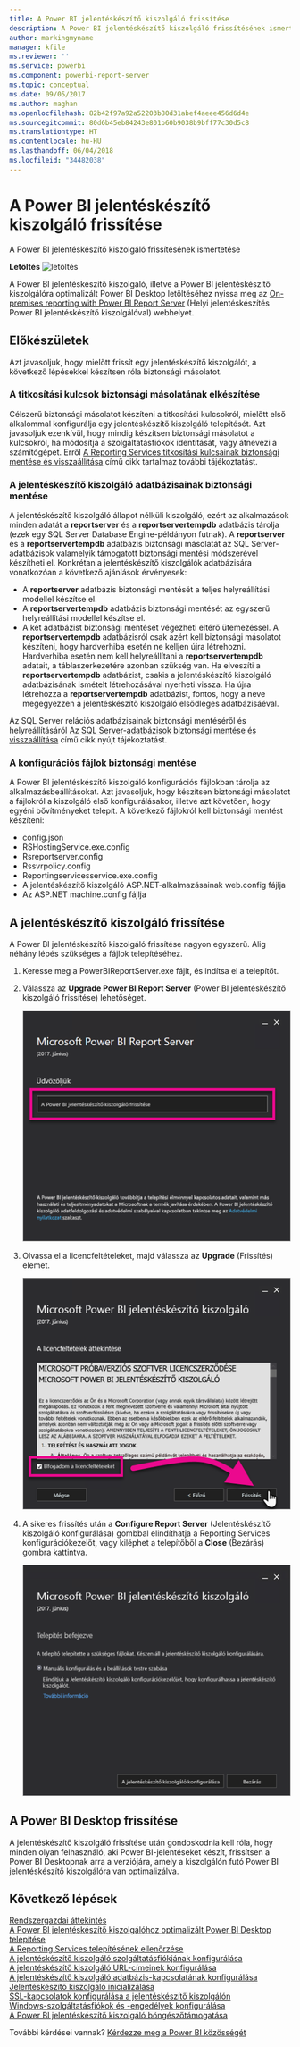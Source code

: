 ```yaml
---
title: A Power BI jelentéskészítő kiszolgáló frissítése
description: A Power BI jelentéskészítő kiszolgáló frissítésének ismertetése
author: markingmyname
manager: kfile
ms.reviewer: ''
ms.service: powerbi
ms.component: powerbi-report-server
ms.topic: conceptual
ms.date: 09/05/2017
ms.author: maghan
ms.openlocfilehash: 82b42f97a92a52203b80d31abef4aeee456d6d4e
ms.sourcegitcommit: 80d6b45eb84243e801b60b9038b9bff77c30d5c8
ms.translationtype: HT
ms.contentlocale: hu-HU
ms.lasthandoff: 06/04/2018
ms.locfileid: "34482038"
---
```

# <a name="upgrade-power-bi-report-server"></a>A Power BI jelentéskészítő kiszolgáló frissítése
A Power BI jelentéskészítő kiszolgáló frissítésének ismertetése

 **Letöltés** ![letöltés](media/upgrade/download.png "letöltés")

A Power BI jelentéskészítő kiszolgáló, illetve a Power BI jelentéskészítő kiszolgálóra optimalizált Power BI Desktop letöltéséhez nyissa meg az [On-premises reporting with Power BI Report Server](https://powerbi.microsoft.com/report-server/) (Helyi jelentéskészítés Power BI jelentéskészítő kiszolgálóval) webhelyet.

## <a name="before-you-begin"></a>Előkészületek
Azt javasoljuk, hogy mielőtt frissít egy jelentéskészítő kiszolgálót, a következő lépésekkel készítsen róla biztonsági másolatot.

### <a name="backing-up-the-encryption-keys"></a>A titkosítási kulcsok biztonsági másolatának elkészítése
Célszerű biztonsági másolatot készíteni a titkosítási kulcsokról, mielőtt első alkalommal konfigurálja egy jelentéskészítő kiszolgáló telepítését. Azt javasoljuk ezenkívül, hogy mindig készítsen biztonsági másolatot a kulcsokról, ha módosítja a szolgáltatásfiókok identitását, vagy átnevezi a számítógépet. Erről [A Reporting Services titkosítási kulcsainak biztonsági mentése és visszaállítása](https://docs.microsoft.com/sql/reporting-services/install-windows/ssrs-encryption-keys-back-up-and-restore-encryption-keys) című cikk tartalmaz további tájékoztatást.

### <a name="backing-up-the-report-server-databases"></a>A jelentéskészítő kiszolgáló adatbázisainak biztonsági mentése
A jelentéskészítő kiszolgáló állapot nélküli kiszolgáló, ezért az alkalmazások minden adatát a **reportserver** és a **reportservertempdb** adatbázis tárolja (ezek egy SQL Server Database Engine-példányon futnak). A **reportserver** és a **reportservertempdb** adatbázis biztonsági másolatát az SQL Server-adatbázisok valamelyik támogatott biztonsági mentési módszerével készítheti el. Konkrétan a jelentéskészítő kiszolgálók adatbázisára vonatkozóan a következő ajánlások érvényesek:

* A **reportserver** adatbázis biztonsági mentését a teljes helyreállítási modellel készítse el.
* A **reportservertempdb** adatbázis biztonsági mentését az egyszerű helyreállítási modellel készítse el.
* A két adatbázist biztonsági mentését végezheti eltérő ütemezéssel. A **reportservertempdb** adatbázisról csak azért kell biztonsági másolatot készíteni, hogy hardverhiba esetén ne kelljen újra létrehozni. Hardverhiba esetén nem kell helyreállítani a **reportservertempdb** adatait, a táblaszerkezetére azonban szükség van. Ha elveszíti a **reportservertempdb** adatbázist, csakis a jelentéskészítő kiszolgáló adatbázisának ismételt létrehozásával nyerheti vissza. Ha újra létrehozza a **reportservertempdb** adatbázist, fontos, hogy a neve megegyezzen a jelentéskészítő kiszolgáló elsődleges adatbázisáéval.

Az SQL Server relációs adatbázisainak biztonsági mentéséről és helyreállításáról [Az SQL Server-adatbázisok biztonsági mentése és visszaállítása](https://docs.microsoft.com/sql/relational-databases/backup-restore/back-up-and-restore-of-sql-server-databases) című cikk nyújt tájékoztatást.

### <a name="backing-up-the-configuration-files"></a>A konfigurációs fájlok biztonsági mentése
A Power BI jelentéskészítő kiszolgáló konfigurációs fájlokban tárolja az alkalmazásbeállításokat. Azt javasoljuk, hogy készítsen biztonsági másolatot a fájlokról a kiszolgáló első konfigurálásakor, illetve azt követően, hogy egyéni bővítményeket telepít. A következő fájlokról kell biztonsági mentést készíteni:

* config.json
* RSHostingService.exe.config
* Rsreportserver.config
* Rssvrpolicy.config
* Reportingservicesservice.exe.config
* A jelentéskészítő kiszolgáló ASP.NET-alkalmazásainak web.config fájlja
* Az ASP.NET machine.config fájlja

## <a name="upgrade-the-report-server"></a>A jelentéskészítő kiszolgáló frissítése
A Power BI jelentéskészítő kiszolgáló frissítése nagyon egyszerű. Alig néhány lépés szükséges a fájlok telepítéséhez.

1. Keresse meg a PowerBIReportServer.exe fájlt, és indítsa el a telepítőt.
2. Válassza az **Upgrade Power BI Report Server** (Power BI jelentéskészítő kiszolgáló frissítése) lehetőséget.
   
    ![](media/upgrade/reportserver-upgrade1.png "A Power BI jelentéskészítő kiszolgáló frissítése")
3. Olvassa el a licencfeltételeket, majd válassza az **Upgrade** (Frissítés) elemet.
   
    ![](media/upgrade/reportserver-upgrade-eula.png "Licencszerződés")
4. A sikeres frissítés után a **Configure Report Server** (Jelentéskészítő kiszolgáló konfigurálása) gombbal elindíthatja a Reporting Services konfigurációkezelőt, vagy kiléphet a telepítőből a **Close** (Bezárás) gombra kattintva.
   
    ![](media/upgrade/reportserver-upgrade-configure.png)

## <a name="upgrade-power-bi-desktop"></a>A Power BI Desktop frissítése
A jelentéskészítő kiszolgáló frissítése után gondoskodnia kell róla, hogy minden olyan felhasználó, aki Power BI-jelentéseket készít, frissítsen a Power BI Desktopnak arra a verziójára, amely a kiszolgálón futó Power BI jelentéskészítő kiszolgálóra van optimalizálva.

## <a name="next-steps"></a>Következő lépések
[Rendszergazdai áttekintés](admin-handbook-overview.md)  
[A Power BI jelentéskészítő kiszolgálóhoz optimalizált Power BI Desktop telepítése](install-powerbi-desktop.md)  
[A Reporting Services telepítésének ellenőrzése](https://docs.microsoft.com/sql/reporting-services/install-windows/verify-a-reporting-services-installation)  
[A jelentéskészítő kiszolgáló szolgáltatásfiókjának konfigurálása](https://docs.microsoft.com/sql/reporting-services/install-windows/configure-the-report-server-service-account-ssrs-configuration-manager)  
[A jelentéskészítő kiszolgáló URL-címeinek konfigurálása](https://docs.microsoft.com/sql/reporting-services/install-windows/configure-report-server-urls-ssrs-configuration-manager)  
[A jelentéskészítő kiszolgáló adatbázis-kapcsolatának konfigurálása](https://docs.microsoft.com/sql/reporting-services/install-windows/configure-a-report-server-database-connection-ssrs-configuration-manager)  
[Jelentéskészítő kiszolgáló inicializálása](https://docs.microsoft.com/sql/reporting-services/install-windows/ssrs-encryption-keys-initialize-a-report-server)  
[SSL-kapcsolatok konfigurálása a jelentéskészítő kiszolgálón](https://docs.microsoft.com/sql/reporting-services/security/configure-ssl-connections-on-a-native-mode-report-server)  
[Windows-szolgáltatásfiókok és -engedélyek konfigurálása](https://docs.microsoft.com/sql/database-engine/configure-windows/configure-windows-service-accounts-and-permissions)  
[A Power BI jelentéskészítő kiszolgáló böngészőtámogatása](browser-support.md)

További kérdései vannak? [Kérdezze meg a Power BI közösségét](https://community.powerbi.com/)

